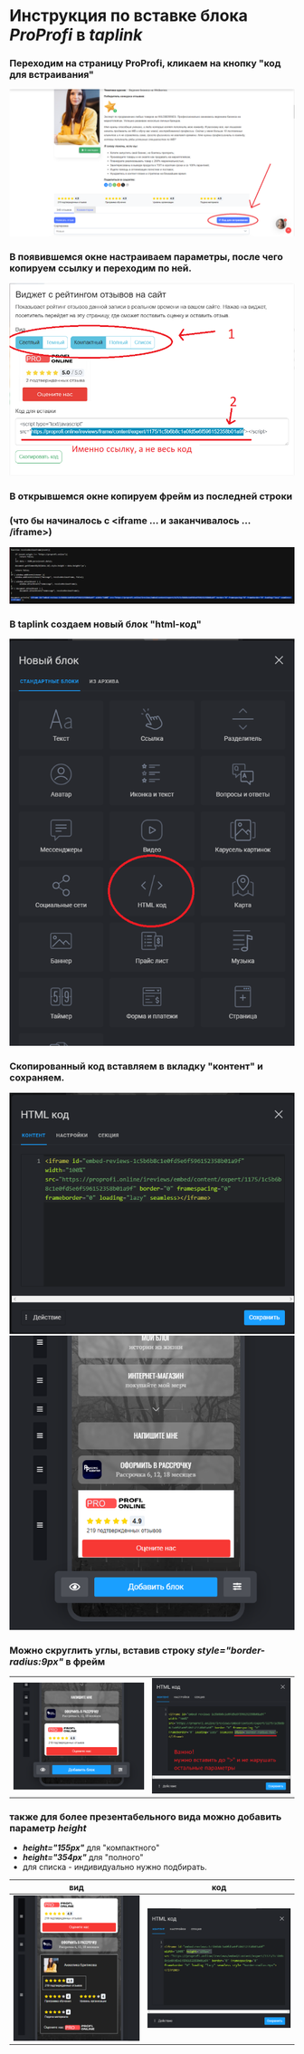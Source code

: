 # Инструкция по вставке блока ***ProProfi*** в ***taplink***

### Переходим на страницу ProProfi, кликаем на кнопку "код для встраивания"

![Alt text](1.PNG)

### В появившемся окне настраиваем параметры, после чего копируем ссылку и переходим по ней.

![Alt text](2.PNG)

### В открывшемся окне копируем фрейм из последней строки 
### (что бы начиналось с **<iframe** ... и заканчивалось ... **/iframe>**)

![Alt text](3.PNG)

### В **taplink** создаем новый блок "html-код"

![Alt text](4.PNG)

### Скопированный код вставляем в вкладку "контент" и сохраняем.

![Alt text](5.PNG)
![Alt text](6.PNG)

### Можно скруглить углы, вставив строку ***style="border-radius:9px"*** в фрейм
|||
:-: | :-:
|![Alt text](7.5.PNG)|![Alt text](7.PNG)

### также для более презентабельного вида можно добавить параметр ***height***

* ***height="155px"*** для "компактного"
* ***height="354px"***  для "полного"
* для списка - индивидуально нужно подбирать.


вид|код
:-: | :-:
![Alt text](8.PNG)|![Alt text](8.5.PNG)
